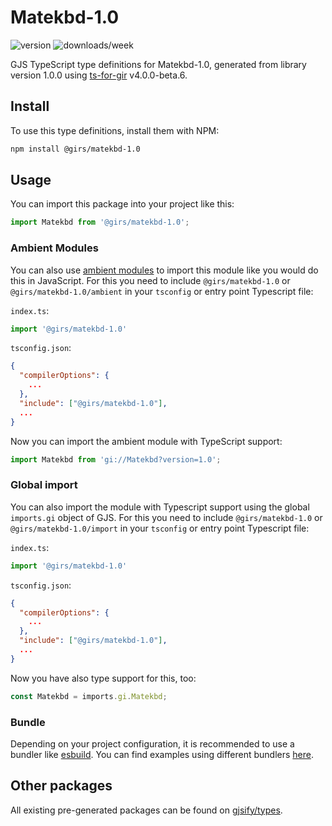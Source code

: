 
# Matekbd-1.0

![version](https://img.shields.io/npm/v/@girs/matekbd-1.0)
![downloads/week](https://img.shields.io/npm/dw/@girs/matekbd-1.0)


GJS TypeScript type definitions for Matekbd-1.0, generated from library version 1.0.0 using [ts-for-gir](https://github.com/gjsify/ts-for-gir) v4.0.0-beta.6.


## Install

To use this type definitions, install them with NPM:
```bash
npm install @girs/matekbd-1.0
```

## Usage

You can import this package into your project like this:
```ts
import Matekbd from '@girs/matekbd-1.0';
```

### Ambient Modules

You can also use [ambient modules](https://github.com/gjsify/ts-for-gir/tree/main/packages/cli#ambient-modules) to import this module like you would do this in JavaScript.
For this you need to include `@girs/matekbd-1.0` or `@girs/matekbd-1.0/ambient` in your `tsconfig` or entry point Typescript file:

`index.ts`:
```ts
import '@girs/matekbd-1.0'
```

`tsconfig.json`:
```json
{
  "compilerOptions": {
    ...
  },
  "include": ["@girs/matekbd-1.0"],
  ...
}
```

Now you can import the ambient module with TypeScript support: 

```ts
import Matekbd from 'gi://Matekbd?version=1.0';
```

### Global import

You can also import the module with Typescript support using the global `imports.gi` object of GJS.
For this you need to include `@girs/matekbd-1.0` or `@girs/matekbd-1.0/import` in your `tsconfig` or entry point Typescript file:

`index.ts`:
```ts
import '@girs/matekbd-1.0'
```

`tsconfig.json`:
```json
{
  "compilerOptions": {
    ...
  },
  "include": ["@girs/matekbd-1.0"],
  ...
}
```

Now you have also type support for this, too:

```ts
const Matekbd = imports.gi.Matekbd;
```

### Bundle

Depending on your project configuration, it is recommended to use a bundler like [esbuild](https://esbuild.github.io/). You can find examples using different bundlers [here](https://github.com/gjsify/ts-for-gir/tree/main/examples).

## Other packages

All existing pre-generated packages can be found on [gjsify/types](https://github.com/gjsify/types).

